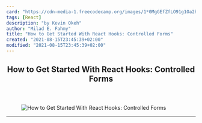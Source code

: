 ```yaml
---
card: "https://cdn-media-1.freecodecamp.org/images/1*0MgGEfZfLO91g1Oa2h3ebQ@2x.png"
tags: [React]
description: "by Kevin Okeh"
author: "Milad E. Fahmy"
title: "How to Get Started With React Hooks: Controlled Forms"
created: "2021-08-15T23:45:39+02:00"
modified: "2021-08-15T23:45:39+02:00"
---
```

<div class="site-wrapper">
<main id="site-main" class="site-main outer">
<div class="inner">
<article class="post-full post tag-react tag-react-hooks tag-tech tag-programming tag-coding ">
<header class="post-full-header">
<h1 class="post-full-title">How to Get Started With React Hooks: Controlled Forms</h1>
</header>
<figure class="post-full-image">
<picture>
<source media="(max-width: 700px)" sizes="1px" srcset="data:image/gif;base64,R0lGODlhAQABAIAAAAAAAP///yH5BAEAAAAALAAAAAABAAEAAAIBRAA7 1w">
<source media="(min-width: 701px)" sizes="(max-width: 800px) 400px,
(max-width: 1170px) 700px,
1400px" srcset="https://cdn-media-1.freecodecamp.org/images/1*0MgGEfZfLO91g1Oa2h3ebQ@2x.png 300w,
https://cdn-media-1.freecodecamp.org/images/1*0MgGEfZfLO91g1Oa2h3ebQ@2x.png 600w,
https://cdn-media-1.freecodecamp.org/images/1*0MgGEfZfLO91g1Oa2h3ebQ@2x.png 1000w,
https://cdn-media-1.freecodecamp.org/images/1*0MgGEfZfLO91g1Oa2h3ebQ@2x.png 2000w">
<img onerror="this.style.display='none'" src="https://cdn-media-1.freecodecamp.org/images/1*0MgGEfZfLO91g1Oa2h3ebQ@2x.png" alt="How to Get Started With React Hooks: Controlled Forms">
</picture>
</figure>
<section class="post-full-content">
<div class="post-content medium-migrated-article">
</div>
<hr>
</section>
</article>
</div>
</main>
</div>
<!-- Google Tag Manager (noscript) -->
<!-- End Google Tag Manager (noscript) -->
